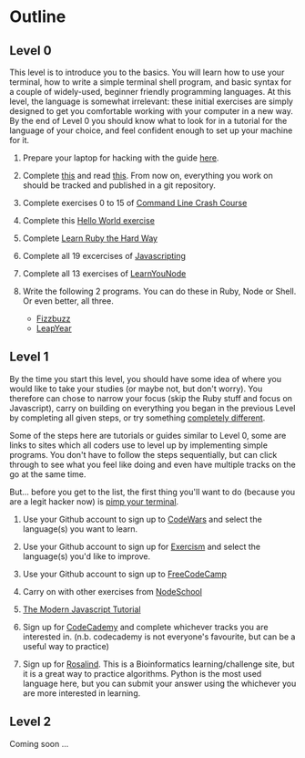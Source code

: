 # Outline

## Level 0
This level is to introduce you to the basics. You will learn how to use your
terminal, how to write a simple terminal shell program, and basic syntax for a
couple of widely-used, beginner friendly programming languages.
At this level, the language is somewhat irrelevant: these initial exercises
are simply designed to get you comfortable working with your computer in a new
way. By the end of Level 0 you should know what to look for in a tutorial for
the language of your choice, and feel confident enough to set up your machine
for it.

1. Prepare your laptop for hacking with the guide [here](https://github.com/fouralarmfire/square-one/blob/master/machine-setup.md#mac-osx-setup).

1. Complete [this](https://try.github.io/) and read [this](https://git-scm.com/docs/gittutorial). From now on, everything you work on should be tracked and published in a git repository.

1. Complete exercises 0 to 15 of [Command Line Crash Course](https://learnpythonthehardway.org/python3/appendixa.html)

1. Complete this [Hello World exercise](https://github.com/fouralarmfire/square-one/blob/master/challenges/hello_world.md#hello-world)

1. Complete [Learn Ruby the Hard Way](https://learnrubythehardway.org/book/)

1. Complete all 19 excercises of [Javascripting](https://github.com/workshopper/javascripting#javascripting)

1. Complete all 13 exercises of [LearnYouNode](https://nodeschool.io/#workshoppers)

1. Write the following 2 programs. You can do these in Ruby, Node or Shell. Or
even better, all three.
	- [Fizzbuzz](https://github.com/fouralarmfire/square-one/blob/master/challenges/fizzbuzz.md#fizzbuzz)
	- [LeapYear](https://github.com/fouralarmfire/square-one/blob/master/challenges/leap_year.md#leap-year)


## Level 1
By the time you start this level, you should have some idea of where you would
like to take your studies (or maybe not, but don't worry). You therefore can
chose to narrow your focus (skip the Ruby stuff and focus on Javascript), carry
on building on everything you began in the previous Level by completing all
given steps, or try something [completely different](https://tour.golang.org/welcome/1).

Some of the steps here are tutorials or guides similar to Level 0, some are
links to sites which all coders use to level up by implementing simple programs.
You don't have to follow the steps sequentially, but can click through to see
what you feel like doing and even have multiple tracks on the go at the same time.

But... before you get to the list, the first thing you'll want to do (because
you are a legit hacker now) is [pimp your terminal](http://jilles.me/badassify-your-terminal-and-shell/).

1. Use your Github account to sign up to [CodeWars](https://www.codewars.com/) and select
the language(s) you want to learn.

1. Use your Github account to sign up for [Exercism](http://exercism.io/) and select
the language(s) you'd like to improve.

1. Use your Github account to sign up to [FreeCodeCamp](https://www.freecodecamp.org/)

1. Carry on with other exercises from [NodeSchool](https://nodeschool.io/#workshopper-list)

1. [The Modern Javascript Tutorial](https://javascript.info/)

1. Sign up for [CodeCademy](https://www.codecademy.com/) and complete whichever
tracks you are interested in. (n.b. codecademy is not everyone's favourite, but
can be a useful way to practice)

1. Sign up for [Rosalind](http://rosalind.info/problems/locations/). This is
a Bioinformatics learning/challenge site, but it is a great way to practice
algorithms. Python is the most used language here, but you can submit your answer
using the whichever you are more interested in learning.


## Level 2
Coming soon ...
